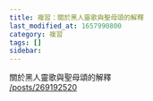 ```yaml
---
title: 複習：關於黑人靈歌與聖母頌的解釋
last_modified_at: 1657990800
category: 複習
tags: []
sidebar: 
---
```


<p>關於黑人靈歌與聖母頌的解釋<br/>
<a href="/posts/269192520" target="_blank">/posts/269192520</a></p>
<p> </p>
